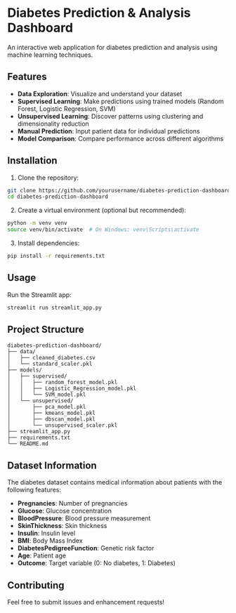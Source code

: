 # Diabetes Prediction & Analysis Dashboard

An interactive web application for diabetes prediction and analysis using machine learning techniques.

## Features

- **Data Exploration**: Visualize and understand your dataset
- **Supervised Learning**: Make predictions using trained models (Random Forest, Logistic Regression, SVM)
- **Unsupervised Learning**: Discover patterns using clustering and dimensionality reduction
- **Manual Prediction**: Input patient data for individual predictions
- **Model Comparison**: Compare performance across different algorithms

## Installation

1. Clone the repository:
```bash
git clone https://github.com/yourusername/diabetes-prediction-dashboard.git
cd diabetes-prediction-dashboard
```

2. Create a virtual environment (optional but recommended):
```bash
python -m venv venv
source venv/bin/activate  # On Windows: venv\Scripts\activate
```

3. Install dependencies:
```bash
pip install -r requirements.txt
```

## Usage

Run the Streamlit app:
```bash
streamlit run streamlit_app.py
```

## Project Structure

```
diabetes-prediction-dashboard/
├── data/
│   ├── cleaned_diabetes.csv
│   └── standard_scaler.pkl
├── models/
│   ├── supervised/
│   │   ├── random_forest_model.pkl
│   │   ├── Logistic_Regression_model.pkl
│   │   └── SVM_model.pkl
│   └── unsupervised/
│       ├── pca_model.pkl
│       ├── kmeans_model.pkl
│       ├── dbscan_model.pkl
│       └── unsupervised_scaler.pkl
├── streamlit_app.py
├── requirements.txt
└── README.md
```

## Dataset Information

The diabetes dataset contains medical information about patients with the following features:
- **Pregnancies**: Number of pregnancies
- **Glucose**: Glucose concentration
- **BloodPressure**: Blood pressure measurement
- **SkinThickness**: Skin thickness
- **Insulin**: Insulin level
- **BMI**: Body Mass Index
- **DiabetesPedigreeFunction**: Genetic risk factor
- **Age**: Patient age
- **Outcome**: Target variable (0: No diabetes, 1: Diabetes)

## Contributing

Feel free to submit issues and enhancement requests! 
